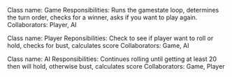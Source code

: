 Class name: Game
Responsibilities: Runs the gamestate loop, determines the turn order, checks for a winner, asks if you want to play again.
Collaborators: Player, AI

Class name: Player
Reponsibilities: Check to see if player want to roll or hold, checks for bust, calculates score
Collaborators: Game, AI

Class name: AI
Responsibilities: Continues rolling until getting at least 20 then will hold, otherwise bust, calculates score
Collaborators: Game, Player
